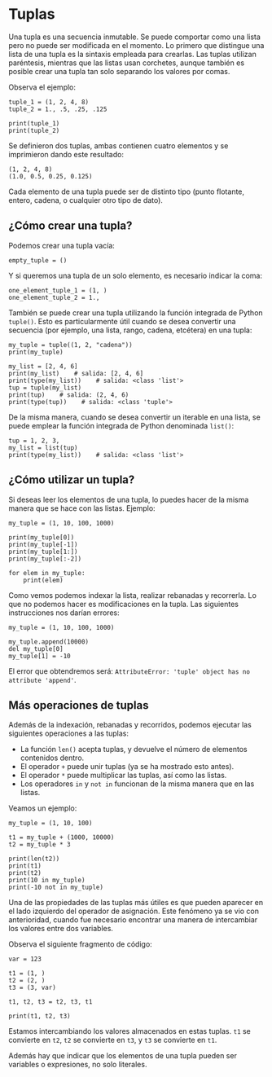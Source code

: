 # Tuplas

Una tupla es una secuencia inmutable. Se puede comportar como una lista pero no puede ser modificada en el momento.
Lo primero que distingue una lista de una tupla es la sintaxis empleada para crearlas. Las tuplas utilizan paréntesis, mientras que las listas usan corchetes, aunque también es posible crear una tupla tan solo separando los valores por comas.

Observa el ejemplo:

```
tuple_1 = (1, 2, 4, 8)
tuple_2 = 1., .5, .25, .125

print(tuple_1)
print(tuple_2)
```

Se definieron dos tuplas, ambas contienen cuatro elementos y se imprimieron dando este resultado:
```
(1, 2, 4, 8)
(1.0, 0.5, 0.25, 0.125)
```
Cada elemento de una tupla puede ser de distinto tipo (punto flotante, entero, cadena, o cualquier otro tipo de dato).

## ¿Cómo crear una tupla?

Podemos crear una tupla vacía:
```
empty_tuple = ()
```

Y si queremos una tupla de un solo elemento, es necesario indicar la coma:

```
one_element_tuple_1 = (1, )
one_element_tuple_2 = 1.,
```

También se puede crear una tupla utilizando la función integrada de Python `tuple()`. Esto es particularmente útil cuando se desea convertir una secuencia (por ejemplo, una lista, rango, cadena, etcétera) en una tupla:

```
my_tuple = tuple((1, 2, "cadena"))
print(my_tuple)

my_list = [2, 4, 6]
print(my_list)    # salida: [2, 4, 6]
print(type(my_list))    # salida: <class 'list'>
tup = tuple(my_list)
print(tup)    # salida: (2, 4, 6)
print(type(tup))    # salida: <class 'tuple'>
```

De la misma manera, cuando se desea convertir un iterable en una lista, se puede emplear la función integrada de Python denominada `list()`:
```
tup = 1, 2, 3, 
my_list = list(tup)
print(type(my_list))    # salida: <class 'list'>
```

## ¿Cómo utilizar un tupla?

Si deseas leer los elementos de una tupla, lo puedes hacer de la misma manera que se hace con las listas. Ejemplo:

```
my_tuple = (1, 10, 100, 1000)

print(my_tuple[0])
print(my_tuple[-1])
print(my_tuple[1:])
print(my_tuple[:-2])

for elem in my_tuple:
    print(elem)
```
Como vemos podemos indexar la lista, realizar rebanadas y recorrerla. Lo que no podemos hacer es modificaciones en la tupla.
Las siguientes instrucciones nos darían errores:
```
my_tuple = (1, 10, 100, 1000)

my_tuple.append(10000)
del my_tuple[0]
my_tuple[1] = -10
```

El error que obtendremos será: `AttributeError: 'tuple' object has no attribute 'append'`.

## Más operaciones de tuplas

Además de la indexación, rebanadas y recorridos, podemos ejecutar las siguientes operaciones a las tuplas:

* La función `len()` acepta tuplas, y devuelve el número de elementos contenidos dentro.
* El operador `+` puede unir tuplas (ya se ha mostrado esto antes).
* El operador `*` puede multiplicar las tuplas, así como las listas.
* Los operadores `in` y `not in` funcionan de la misma manera que en las listas.

Veamos un ejemplo:

```
my_tuple = (1, 10, 100)

t1 = my_tuple + (1000, 10000)
t2 = my_tuple * 3

print(len(t2))
print(t1)
print(t2)
print(10 in my_tuple)
print(-10 not in my_tuple)
```

Una de las propiedades de las tuplas más útiles es que pueden aparecer en el lado izquierdo del operador de asignación. Este fenómeno ya se vio con anterioridad, cuando fue necesario encontrar una manera de intercambiar los valores entre dos variables.

Observa el siguiente fragmento de código:

```
var = 123

t1 = (1, )
t2 = (2, )
t3 = (3, var)

t1, t2, t3 = t2, t3, t1

print(t1, t2, t3)
```

Estamos intercambiando los valores almacenados en estas tuplas. `t1` se convierte en `t2`, `t2` se convierte en `t3`, y `t3` se convierte en `t1`.

Además hay que indicar que los elementos de una tupla pueden ser variables o expresiones, no solo literales. 
